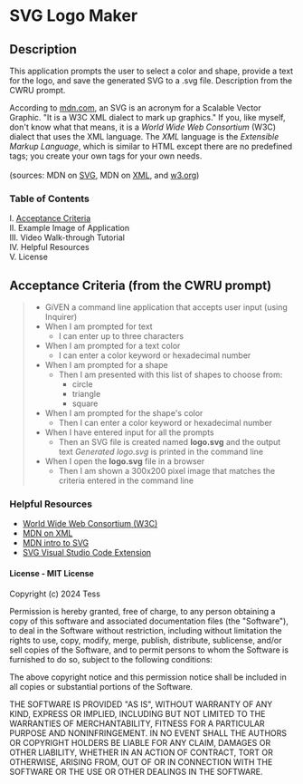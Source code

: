 # SVG Logo Maker

## Description
This application prompts the user to select a color and shape, provide a text for the logo, and save the generated SVG to a .svg file.  Description from the CWRU prompt. <br>

According to [mdn.com](https://developer.mozilla.org/en-US/docs/Web/SVG/Tutorial), an SVG is an acronym for a Scalable Vector Graphic.  "It is a W3C XML dialect to mark up graphics."  If you, like myself, don't know what that means, it is a *World Wide Web Consortium* (W3C) dialect that uses the XML language.  The *XML* language is the *Extensible Markup Language*, which is similar to HTML except there are no predefined tags; you create your own tags for your own needs. <br> <br>
(sources: MDN on [SVG](https://developer.mozilla.org/en-US/docs/Web/SVG/Tutorial/Introduction), MDN on [XML](https://developer.mozilla.org/en-US/docs/Web/XML), and [w3.org](https://www.w3.org/))


### Table of Contents
I. [Acceptance Criteria](#acceptance-criteria-from-the-cwru-prompt) <br>
II. Example Image of Application <br>
III. Video Walk-through Tutorial <br>
IV. Helpful Resources <br>
V. License

## Acceptance Criteria (from the CWRU prompt)
> - GiVEN a command line application that accepts user input (using Inquirer)
> - When I am prompted for text
>   - I can enter up to three characters
> - When I am prompted for a text color
>   - I can enter a color keyword or hexadecimal number
> - When I am prompted for a shape
>   - Then I am presented with this list of shapes to choose from:
>       - circle
>       - triangle
>       - square
> - When I am prompted for the shape's color
>   - Then I can enter a color keyword or hexadecimal number
> - When I have entered input for all the prompts
>   - Then an SVG file is created named **logo.svg** and the output text *Generated logo.svg* is printed in the command line
> - When I open the **logo.svg** file in a browser
>   - Then I am shown a 300x200 pixel image that matches the criteria entered in the command line



### Helpful Resources
- [World Wide Web Consortium (W3C)](https://www.w3.org/) <br>
- [MDN on XML](https://developer.mozilla.org/en-US/docs/Web/XML)<br>
- [MDN intro to SVG](https://developer.mozilla.org/en-US/docs/Web/SVG/Tutorial/Introduction)<br>
- [SVG Visual Studio Code Extension](https://marketplace.visualstudio.com/items?itemName=jock.svg)


#### License - MIT License

Copyright (c) 2024 Tess

Permission is hereby granted, free of charge, to any person obtaining a copy
of this software and associated documentation files (the "Software"), to deal
in the Software without restriction, including without limitation the rights
to use, copy, modify, merge, publish, distribute, sublicense, and/or sell
copies of the Software, and to permit persons to whom the Software is
furnished to do so, subject to the following conditions:

The above copyright notice and this permission notice shall be included in all
copies or substantial portions of the Software.

THE SOFTWARE IS PROVIDED "AS IS", WITHOUT WARRANTY OF ANY KIND, EXPRESS OR
IMPLIED, INCLUDING BUT NOT LIMITED TO THE WARRANTIES OF MERCHANTABILITY,
FITNESS FOR A PARTICULAR PURPOSE AND NONINFRINGEMENT. IN NO EVENT SHALL THE
AUTHORS OR COPYRIGHT HOLDERS BE LIABLE FOR ANY CLAIM, DAMAGES OR OTHER
LIABILITY, WHETHER IN AN ACTION OF CONTRACT, TORT OR OTHERWISE, ARISING FROM,
OUT OF OR IN CONNECTION WITH THE SOFTWARE OR THE USE OR OTHER DEALINGS IN THE
SOFTWARE.